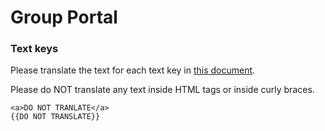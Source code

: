 Group Portal
==================

### Text keys
Please translate the text for each text key in [this document](portal_txtkeys.json). 

Please do NOT translate any text inside HTML tags or inside curly braces.
```
<a>DO NOT TRANLATE</a>
{{DO NOT TRANSLATE}}
```
